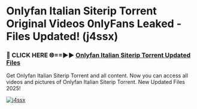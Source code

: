 # Onlyfan Italian Siterip Torrent Original Videos 0nlyFans Leaked - Files Updated! (j4ssx)

<h3>🔴 CLICK HERE 🌐==►► <a href="https://best4dudes.click/HH4t6V" rel="nofollow">Onlyfan Italian Siterip Torrent Updated Files</a></h3>

Get Onlyfan Italian Siterip Torrent and all content. Now you can access all videos and pictures of Onlyfan Italian Siterip Torrent. New Updated Files 2025!

[![j4ssx](https://github.com/user-attachments/assets/8c521d6e-e6e3-4a75-9320-d58ab9d79d5b)](https://best4dudes.click/HH4t6V)

